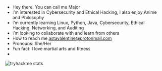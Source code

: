 - Hey there, You can call me Major
- I’m interested in Cybersecurity and Ethical Hacking, I also enjoy Anime and Philosophy
- I’m currently learning Linux, Python, Java, Cybersecurity, Ethical Hacking, Networking, and Auditing
- I’m looking to collaborate with and learn from others
- How to reach me astavalentine@protonmail.com 
- Pronouns: She/Her
- Fun fact: I love martial arts and fitness
- 
![tryhackme stats](https://raw.githubusercontent.com/CyberGhostMajor-V/CyberGhostMajor-V/master/assets/thm_propic.png)
<!---
CyberGhostMajor-V/CyberGhostMajor-V is a ✨ special ✨ repository because its `README.md` (this file) appears on your GitHub profile.
You can click the Preview link to take a look at your changes.
--->
